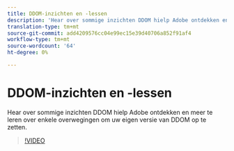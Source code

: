 ```yaml
---
title: DDOM-inzichten en -lessen
description: 'Hear over sommige inzichten DDOM hielp Adobe ontdekken en meer te leren over enkele overwegingen om uw eigen versie van DDOM op te zetten. '
translation-type: tm+mt
source-git-commit: add4209576cc04e99ec15e39d40706a852f91af4
workflow-type: tm+mt
source-wordcount: '64'
ht-degree: 0%

---
```



# DDOM-inzichten en -lessen

Hear over sommige inzichten DDOM hielp Adobe ontdekken en meer te leren over enkele overwegingen om uw eigen versie van DDOM op te zetten.

>[!VIDEO](https://video.tv.adobe.com/v/41693)
